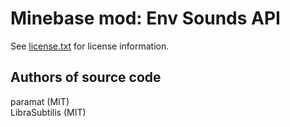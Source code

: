 Minebase mod: Env Sounds API
============================
See [license.txt](./license.txt) for license information.

Authors of source code
----------------------
paramat (MIT)  
LibraSubtilis (MIT)

